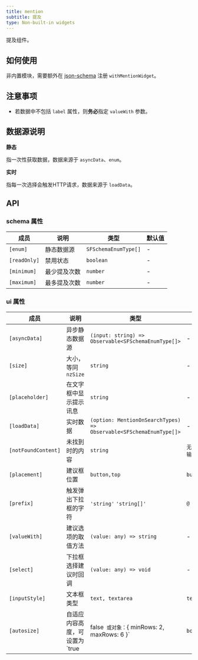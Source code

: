 ```yaml
---
title: mention
subtitle: 提及
type: Non-built-in widgets
---
```


提及组件。

## 如何使用

非内置模块，需要额外在 [json-schema](https://github.com/ng-alain/ng-alain/blob/master/src/app/shared/json-schema/index.ts#L9) 注册 `withMentionWidget`。

## 注意事项

- 若数据中不包括 `label` 属性，则**务必**指定 `valueWith` 参数。

## 数据源说明

**静态**

指一次性获取数据，数据来源于 `asyncData`、`enum`。

**实时**

指每一次选择会触发HTTP请求，数据来源于 `loadData`。

## API

### schema 属性

| 成员 | 说明 | 类型 | 默认值 |
|----|----|----|-----|
| `[enum]` | 静态数据源 | `SFSchemaEnumType[]` | - |
| `[readOnly]` | 禁用状态 | `boolean` | - |
| `[minimum]` | 最少提及次数 | `number` | - |
| `[maximum]` | 最多提及次数 | `number` | - |

### ui 属性

| 成员 | 说明 | 类型 | 默认值 |
|----|----|----|-----|
| `[asyncData]` | 异步静态数据源 | `(input: string) => Observable<SFSchemaEnumType[]>` | - |
| `[size]` | 大小，等同 `nzSize` | `string` | - |
| `[placeholder]` | 在文字框中显示提示讯息 | `string` | - |
| `[loadData]` | 实时数据 | `(option: MentionOnSearchTypes) => Observable<SFSchemaEnumType[]>` | - |
| `[notFoundContent]` | 未找到时的内容 | `string` | `无匹配结果，轻敲空格完成输入` |
| `[placement]` | 建议框位置 | `button,top` | `button` |
| `[prefix]` | 触发弹出下拉框的字符 | `'string'` `'string[]'` | `@` |
| `[valueWith]` | 建议选项的取值方法 | `(value: any) => string` | - |
| `[select]` | 下拉框选择建议时回调 | `(value: any) => void` | - |
| `[inputStyle]` | 文本框类型 | `text, textarea` | `text` |
| `[autosize]` | 自适应内容高度，可设置为 `true|false` 或对象：`{ minRows: 2, maxRows: 6 }` | `boolean,AutoSizeType` | `true` |
